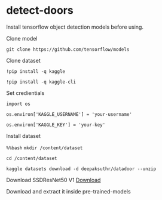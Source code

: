 # detect-doors

Install tensorflow object detection models before using.

Clone model

`git clone https://github.com/tensorflow/models`

Clone dataset

`!pip install -q kaggle`

`!pip install -q kaggle-cli`

Set credientials

`import os`

`os.environ['KAGGLE_USERNAME'] = 'your-username'`

`os.environ['KAGGLE_KEY'] = 'your-key'`

Install dataset

`%%bash`
`mkdir /content/dataset`

`cd /content/dataset`

`kaggle datasets download -d deepaksuthr/datadoor --unzip`

Download SSDResNet50 V1
[Download](http://download.tensorflow.org/models/object_detection/tf2/20200711/ssd_resnet50_v1_fpn_640x640_coco17_tpu-8.tar.gz)

Download and extract it inside pre-trained-models
